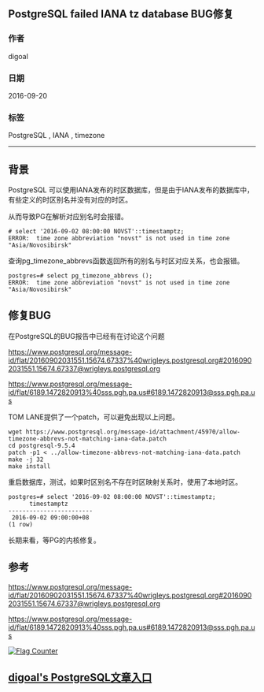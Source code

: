 ## PostgreSQL failed IANA tz database BUG修复
          
### 作者         
digoal          
          
### 日期        
2016-09-20       
          
### 标签        
PostgreSQL , IANA , timezone  
          
----        
          
## 背景  
PostgreSQL 可以使用IANA发布的时区数据库，但是由于IANA发布的数据库中，有些定义的时区别名并没有对应的时区。  
  
从而导致PG在解析对应别名时会报错。  
  
```
# select '2016-09-02 08:00:00 NOVST'::timestamptz;
ERROR:  time zone abbreviation "novst" is not used in time zone "Asia/Novosibirsk"
```
  
查询pg_timezone_abbrevs函数返回所有的别名与时区对应关系，也会报错。  
```
postgres=# select pg_timezone_abbrevs ();
ERROR:  time zone abbreviation "novst" is not used in time zone "Asia/Novosibirsk"
```
  
## 修复BUG
在PostgreSQL的BUG报告中已经有在讨论这个问题  
  
https://www.postgresql.org/message-id/flat/20160902031551.15674.67337%40wrigleys.postgresql.org#20160902031551.15674.67337@wrigleys.postgresql.org  
  
https://www.postgresql.org/message-id/flat/6189.1472820913%40sss.pgh.pa.us#6189.1472820913@sss.pgh.pa.us  
  
TOM LANE提供了一个patch，可以避免出现以上问题。  
  
```
wget https://www.postgresql.org/message-id/attachment/45970/allow-timezone-abbrevs-not-matching-iana-data.patch
cd postgresql-9.5.4
patch -p1 < ../allow-timezone-abbrevs-not-matching-iana-data.patch
make -j 32
make install
```
  
重启数据库，测试，如果时区别名不存在时区映射关系时，使用了本地时区。    
```
postgres=# select '2016-09-02 08:00:00 NOVST'::timestamptz;
      timestamptz       
------------------------
 2016-09-02 09:00:00+08
(1 row)
```
  
长期来看，等PG的内核修复。  
    
## 参考  
  
https://www.postgresql.org/message-id/flat/20160902031551.15674.67337%40wrigleys.postgresql.org#20160902031551.15674.67337@wrigleys.postgresql.org  
  
https://www.postgresql.org/message-id/flat/6189.1472820913%40sss.pgh.pa.us#6189.1472820913@sss.pgh.pa.us  
  
  


  
<a rel="nofollow" href="http://info.flagcounter.com/h9V1"  ><img src="http://s03.flagcounter.com/count/h9V1/bg_FFFFFF/txt_000000/border_CCCCCC/columns_2/maxflags_12/viewers_0/labels_0/pageviews_0/flags_0/"  alt="Flag Counter"  border="0"  ></a>  
  
  
  
  
## [digoal's PostgreSQL文章入口](https://github.com/digoal/blog/blob/master/README.md "22709685feb7cab07d30f30387f0a9ae")
  
